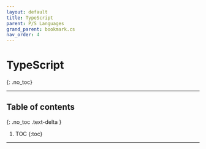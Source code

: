 ```yaml
---
layout: default
title: TypeScript
parent: P/S Languages
grand_parent: bookmark.cs
nav_order: 4
---
```


# TypeScript
{: .no_toc}

---

## Table of contents
{: .no_toc .text-delta }

1. TOC
{:toc}

---
